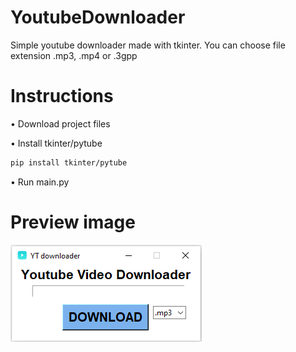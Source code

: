 # YoutubeDownloader

Simple youtube downloader made with tkinter. You can choose file extension .mp3, .mp4 or .3gpp

# Instructions
• Download project files

• Install tkinter/pytube

```bash
pip install tkinter/pytube
```

• Run main.py


# Preview image

![app_preview](https://github.com/SzymCode/YoutubeDownloader/blob/main/images/preview.png)
